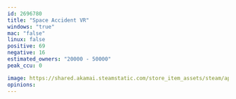 ```yaml
---
id: 2696780
title: "Space Accident VR"
windows: "true"
mac: "false"
linux: false
positive: 69
negative: 16
estimated_owners: "20000 - 50000"
peak_ccu: 0

image: https://shared.akamai.steamstatic.com/store_item_assets/steam/apps/2696780/header.jpg?t=1732039080
opinions:
---
```

